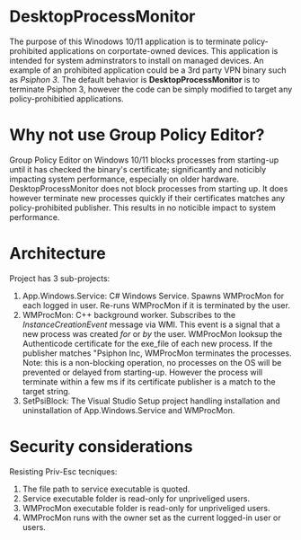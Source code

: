 # DesktopProcessMonitor
The purpose of this Winodows 10/11 application is to terminate policy-prohibited applications on corportate-owned devices. This application is intended for system adminstrators to install on managed devices. An example of an prohibited application could be a 3rd party VPN binary such as _Psiphon 3_. The default behavior is **DesktopProcessMonitor** is to terminate Psiphon 3, however the code can be simply modified to target any policy-prohibitied applications.

# Why not use Group Policy Editor?

Group Policy Editor on Windows 10/11 blocks processes from starting-up until it has checked the binary's certificate; significantly and noticibly impacting system performance, especially on older hardware. 
DesktopProcessMonitor does not block processes from starting up. It does however terminate new processes quickly if their certificates matches any policy-prohibited publisher. This results in no noticible impact to system performance.

# Architecture
Project has 3 sub-projects:
1. App.Windows.Service: C# Windows Service. Spawns WMProcMon for each logged in user. Re-runs WMProcMon if it is terminated by the user. 
2. WMProcMon: C++ background worker. Subscribes to the _InstanceCreationEvent_ message via WMI. This event is a signal that a new process was created _for_ or _by_ the user. 
    WMProcMon looksup the Authenticode certificate for the exe_file of each new process. If the publisher matches "Psiphon Inc, WMProcMon terminates the processes. 
    Note: this is a non-blocking operation, no processes on the OS will be prevented or delayed from starting-up. However the process will terminate within a few ms if its certificate publisher is a match to the target string. 
3. SetPsiBlock: The Visual Studio Setup project handling installation and uninstallation of App.Windows.Service and WMProcMon.

# Security considerations

Resisting Priv-Esc tecniques:
1. The file path to service executable is quoted.
2. Service executable folder is read-only for unpriveliged users.
3. WMProcMon executable folder is read-only for unpriveliged users.
4. WMProcMon runs with the owner set as the current logged-in user or users.

